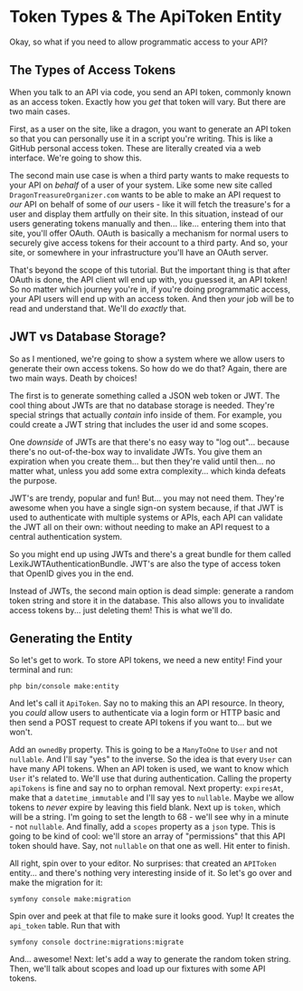 # Token Types & The ApiToken Entity

Okay, so what if you need to allow programmatic access to your API?

## The Types of Access Tokens

When you talk to an API via code, you send an API token, commonly known as an
access token. Exactly how you *get* that token will vary. But there are two
main cases.

First, as a user on the site, like a dragon, you want to generate an API token so
that you can personally use it in a script you're writing. This is like a GitHub
personal access token. These are literally created via a web interface. We're going
to show this.

The second main use case is when a third party wants to make requests to your API
on *behalf* of a user of your system. Like some new site called
`DragonTreasureOrganizer.com` wants to be able to make an API request to *our*
API on behalf of some of *our* users - like it will fetch the treasure's for a user
and display them artfully on their site. In this situation, instead of our users
generating tokens manually and then... like... entering them into that site, you'll
offer OAuth. OAuth is basically a mechanism for normal users to securely give access
tokens for their account to a third party. And so, your site, or somewhere in your
infrastructure you'll have an OAuth server.

That's beyond the scope of this tutorial. But the important thing is that after OAuth
is done, the API client wll end up with, you guessed it, an API token! So no matter
which journey you're in, if you're doing programmatic access, your API users will end
up with an access token. And then *your* job will be to read and understand that.
We'll do *exactly* that.

## JWT vs Database Storage?

So as I mentioned, we're going to show a system where we allow users to generate
their own access tokens. So how do we do that? Again, there are two main ways. Death
by choices!

The first is to generate something called a JSON web token or JWT. The cool thing
about JWTs are that no database storage is needed. They're special
strings that actually *contain* info inside of them. For example, you
could create a JWT string that includes the user id and some scopes.

One *downside* of JWTs are that there's no easy way to "log out"... because there's
no out-of-the-box way to invalidate JWTs. You give them an expiration when you
create them... but then they're valid until then... no matter what, unless you
add some extra complexity... which kinda defeats the purpose.

JWT's are trendy, popular and fun! But... you may not need them. They're awesome
when you have a single sign-on system because, if that JWT is used to authenticate
with multiple systems or APIs, each API can validate the JWT all on their own:
without needing to make an API request to a central authentication system.

So you might end up using JWTs and there's a great bundle for them called
LexikJWTAuthenticationBundle. JWT's are also the type of access token
that OpenID gives you in the end.

Instead of JWTs, the second main option is dead simple: generate a random token string
and store it in the database. This also allows you to invalidate access tokens by...
just deleting them! This is what we'll do.

## Generating the Entity

So let's get to work. To store API tokens, we need a new entity! Find your terminal
and run:

```terminal
php bin/console make:entity
```

And let's call it `ApiToken`. Say no to making this an API resource.
In theory, you *could* allow users to authenticate via a login form or HTTP basic
and then send a POST request to create API tokens if you want to... but we won't.

Add an `ownedBy` property. This is going to be a `ManyToOne` to `User` and
not `nullable`. And I'll say "yes" to the inverse. So the idea is that every `User`
can have many API tokens. When an API token is used, we want to know which `User`
it's related to. We'll use that during authentication. Calling the property
`apiTokens` is fine and say no to orphan removal. Next property: `expiresAt`, make
that a `datetime_immutable` and I'll say yes to `nullable`. Maybe we allow tokens
to *never* expire by leaving this field blank. Next up is `token`, which will be
a string. I'm going to set the length to 68 - we'll see why in a minute - not
`nullable`. And finally, add a `scopes` property as a `json` type. This is
going to be kind of cool: we'll store an array of "permissions" that this API token
should have. Say, not `nullable` on that one as well. Hit enter to finish.

All right, spin over to your editor. No surprises: that created an `APIToken` entity...
and there's nothing very interesting inside of it. So let's go over and make the
migration for it:

```terminal
symfony console make:migration
```

Spin over and peek at that file to make sure it looks good. Yup! It creates
the `api_token` table. Run that with

```terminal
symfony console doctrine:migrations:migrate
```

And... awesome! Next: let's add a way to generate the random token string. Then,
we'll talk about scopes and load up our fixtures with some API tokens.
